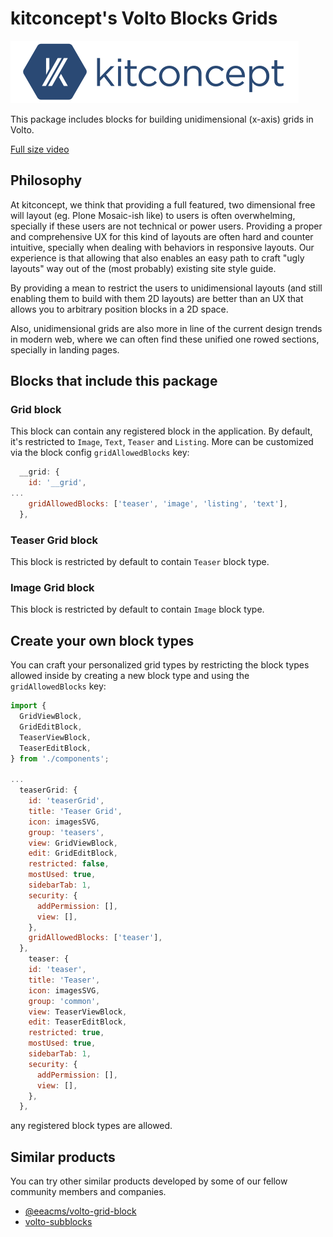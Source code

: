 # kitconcept's Volto Blocks Grids

![kitconcept GmbH](https://raw.githubusercontent.com/kitconcept/volto-form-builder/master/kitconcept.png)

This package includes blocks for building unidimensional (x-axis) grids in Volto.

[Full size video](https://user-images.githubusercontent.com/486927/114309930-40ca7680-9ae9-11eb-873d-0504bddc0682.mov)

## Philosophy

At kitconcept, we think that providing a full featured, two dimensional free will layout
(eg. Plone Mosaic-ish like) to users is often overwhelming, specially if these users are
not technical or power users. Providing a proper and comprehensive UX for this kind of
layouts are often hard and counter intuitive, specially when dealing with behaviors in
responsive layouts. Our experience is that allowing that also enables an easy path to
craft "ugly layouts" way out of the (most probably) existing site style guide.

By providing a mean to restrict the users to unidimensional layouts (and still enabling
them to build with them 2D layouts) are better than an UX that allows you to arbitrary
position blocks in a 2D space.

Also, unidimensional grids are also more in line of the current design trends in modern
web, where we can often find these unified one rowed sections, specially in landing pages.

## Blocks that include this package

### Grid block

This block can contain any registered block in the application. By default, it's
restricted to `Image`, `Text`, `Teaser` and `Listing`. More can be customized via the
block config `gridAllowedBlocks` key:

```js
  __grid: {
    id: '__grid',
...
    gridAllowedBlocks: ['teaser', 'image', 'listing', 'text'],
  },
```

### Teaser Grid block

This block is restricted by default to contain `Teaser` block type.

### Image Grid block

This block is restricted by default to contain `Image` block type.

## Create your own block types

You can craft your personalized grid types by restricting the block types allowed inside
by creating a new block type and using the `gridAllowedBlocks` key:

```js
import {
  GridViewBlock,
  GridEditBlock,
  TeaserViewBlock,
  TeaserEditBlock,
} from './components';

...
  teaserGrid: {
    id: 'teaserGrid',
    title: 'Teaser Grid',
    icon: imagesSVG,
    group: 'teasers',
    view: GridViewBlock,
    edit: GridEditBlock,
    restricted: false,
    mostUsed: true,
    sidebarTab: 1,
    security: {
      addPermission: [],
      view: [],
    },
    gridAllowedBlocks: ['teaser'],
  },
    teaser: {
    id: 'teaser',
    title: 'Teaser',
    icon: imagesSVG,
    group: 'common',
    view: TeaserViewBlock,
    edit: TeaserEditBlock,
    restricted: true,
    mostUsed: true,
    sidebarTab: 1,
    security: {
      addPermission: [],
      view: [],
    },
  },
```

any registered block types are allowed.

## Similar products

You can try other similar products developed by some of our fellow community members and
companies.

- [@eeacms/volto-grid-block](https://github.com/eea/volto-grid-block)
- [volto-subblocks](https://github.com/collective/volto-subblocks)
